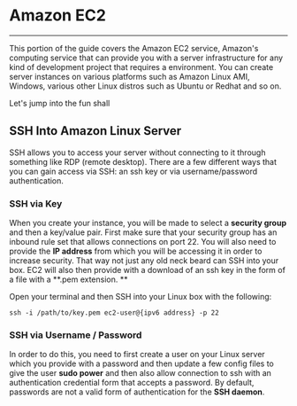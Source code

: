 # Amazon EC2

---

This portion of the guide covers the Amazon EC2 service, Amazon's computing service that can provide you with a server infrastructure for any kind of development project that requires a   environment.  You can create server instances on various platforms such as Amazon Linux AMI, Windows, various other Linux distros such as Ubuntu or Redhat and so on.

Let's jump into the fun shall

## SSH Into Amazon Linux Server

SSH allows you to access your server without connecting to it through something like RDP \(remote desktop\).  There are a few different ways that you can gain access via SSH: an ssh key or via username/password authentication.

### SSH via Key

When you create your instance, you will be made to select a **security group** and then a key/value pair.  First make sure that your security group has an inbound rule set that allows connections on port 22.  You will also need to provide the **IP address** from which you will be accessing it in order to increase security.  That way not just any old neck beard can SSH into your box.  EC2 will also then provide with a download of an ssh key in the form of a file with a **.pem extension. **

Open your terminal and then SSH into your Linux box with the following:

`ssh -i /path/to/key.pem ec2-user@{ipv6 address} -p 22`

### SSH via Username / Password

In order to do this, you need to first create a user on your Linux server which you provide with a password and then update a few config files to give the user **sudo power** and then also allow connection to ssh with an authentication credential form that accepts a password.  By default, passwords are not a valid form of authentication for the **SSH daemon**.



